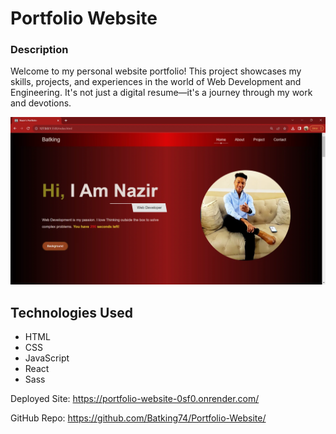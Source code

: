 # Portfolio Website

### Description
Welcome to my personal website portfolio! This project showcases my skills, projects, and experiences in the world of Web Development and Engineering. It's not just a digital resume—it's a journey through my work and devotions.


![Image of Nazir's Portfolio Website](IMG/Portfolio_Website.webp)


## Technologies Used
- HTML
- CSS
- JavaScript
- React
- Sass

Deployed Site: https://portfolio-website-0sf0.onrender.com/

GitHub Repo: https://github.com/Batking74/Portfolio-Website/
